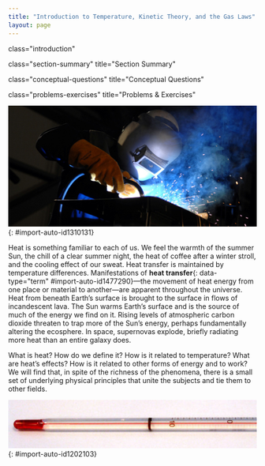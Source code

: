 ```yaml
---
title: "Introduction to Temperature, Kinetic Theory, and the Gas Laws"
layout: page
---
```



<cnx-pi data-type="cnx.flag.introduction"> class="introduction" </cnx-pi>

<cnx-pi data-type="cnx.eoc">class="section-summary" title="Section Summary"</cnx-pi>

<cnx-pi data-type="cnx.eoc">class="conceptual-questions" title="Conceptual Questions"</cnx-pi>

<cnx-pi data-type="cnx.eoc">class="problems-exercises" title="Problems &amp; Exercises"</cnx-pi>

 ![Photograph of a welder wearing protective gloves and helmet, engaged in the task of welding.](../resources/Figure_13_00_01.jpg "The welder&#x2019;s gloves and helmet protect him from the electric arc that transfers enough thermal energy to melt the rod, spray sparks, and burn the retina of an unprotected eye. The thermal energy can be felt on exposed skin a few meters away, and its light can be seen for kilometers. (credit: Kevin S. O&#x2019;Brien/U.S. Navy) "){: #import-auto-id1310131}

Heat is something familiar to each of us. We feel the warmth of the summer Sun, the chill of a clear summer night, the heat of coffee after a winter stroll, and the cooling effect of our sweat. Heat transfer is maintained by temperature differences. Manifestations of **heat transfer**{: data-type="term" #import-auto-id1477290}—the movement of heat energy from one place or material to another—are apparent throughout the universe. Heat from beneath Earth’s surface is brought to the surface in flows of incandescent lava. The Sun warms Earth’s surface and is the source of much of the energy we find on it. Rising levels of atmospheric carbon dioxide threaten to trap more of the Sun’s energy, perhaps fundamentally altering the ecosphere. In space, supernovas explode, briefly radiating more heat than an entire galaxy does.

What is heat? How do we define it? How is it related to temperature? What are heat’s effects? How is it related to other forms of energy and to work? We will find that, in spite of the richness of the phenomena, there is a small set of underlying physical principles that unite the subjects and tie them to other fields.

 ![Image of the lower end of a glass thermometer containing alcohol and a red dye.](../resources/Figure_14_00_02.jpg "In a typical thermometer like this one, the alcohol, with a red dye, expands more rapidly than the glass containing it. When the thermometer&#x2019;s temperature increases, the liquid from the bulb is forced into the narrow tube, producing a large change in the length of the column for a small change in temperature. (credit: Chemical Engineer, Wikimedia Commons)"){: #import-auto-id1202103}


